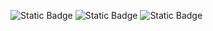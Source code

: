 <!-- - 👋 Hi, I’m Robert
- 👀 I’m interested in devops and web frameworks
- 🌱 The current special is Laravel with a side of Vue served over a bed of Inertia
- 📫 How to reach me ... I'm around -->

<!---
rholak/rholak is a ✨ special ✨ repository because its `README.md` (this file) appears on your GitHub profile.
You can click the Preview link to take a look at your changes.
--->

![Static Badge](https://img.shields.io/badge/skills-passing-green)
![Static Badge](https://img.shields.io/badge/experisnce-passing-green)
![Static Badge](https://img.shields.io/badge/wizardry-passing-green)

